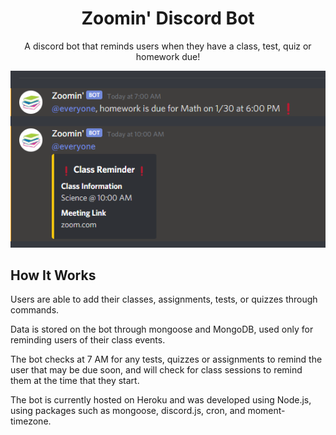 <h1 align="center">Zoomin' Discord Bot</h1>
<p align="center">A discord bot that reminds users when they have a class, test, quiz or homework due!</p>
<p align="center">
  <img src="/images/zoomin.png">
</p>

## How It Works
<p>Users are able to add their classes, assignments, tests, or quizzes through commands.</p>
<p>Data is stored on the bot through mongoose and MongoDB, used only for reminding users of their class events.</p>
<p>The bot checks at 7 AM for any tests, quizzes or assignments to remind the user that may be due soon, and will check for class sessions to remind them at the time that they start.</p>
<p>The bot is currently hosted on Heroku and was developed using Node.js, using packages such as mongoose, discord.js, cron, and moment-timezone.</p>
